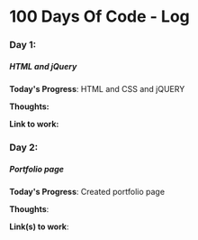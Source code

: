 # 100 Days Of Code - Log

### Day 1: 
##### HTML and jQuery

**Today's Progress**: HTML and CSS and jQUERY

**Thoughts:**

**Link to work:** 

### Day 2: 
##### Portfolio page

**Today's Progress**: Created portfolio page

**Thoughts**: 

**Link(s) to work**:
